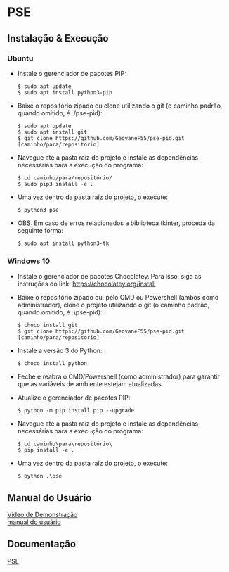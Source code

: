 # PSE

## Instalação & Execução
### Ubuntu
- Instale o gerenciador de pacotes PIP:

  ```
  $ sudo apt update
  $ sudo apt install python3-pip
  ```

- Baixe o repositório zipado ou clone utilizando o git (o caminho padrão, quando omitido, é ./pse-pid):
  
  ```
  $ sudo apt update
  $ sudo apt install git
  $ git clone https://github.com/GeovaneF55/pse-pid.git [caminho/para/repositorio]
  ``` 
  
- Navegue até a pasta raíz do projeto e instale as dependências necessárias para a execução do programa:

  ```
  $ cd caminho/para/repositório/
  $ sudo pip3 install -e .
  ```
 
- Uma vez dentro da pasta raíz do projeto, o execute:

  ```
  $ python3 pse
  ```
  
- OBS: Em caso de erros relacionados a biblioteca tkinter, proceda da seguinte forma:

  ```
  $ sudo apt install python3-tk
  ```
  
### Windows 10
- Instale o gerenciador de pacotes Chocolatey. Para isso, siga as instruções do link: https://chocolatey.org/install

- Baixe o repositório zipado ou, pelo CMD ou Powershell (ambos como administrador), clone o projeto utilizando o git (o caminho padrão, quando omitido, é .\pse-pid):

  ```
  $ choco install git
  $ git clone https://github.com/GeovaneF55/pse-pid.git [caminho/para/repositorio]
  ```
  
- Instale a versão 3 do Python:

  ```
  $ choco install python
  ```

- Feche e reabra o CMD/Powershell (como administrador) para garantir que as variáveis de ambiente estejam atualizadas

- Atualize o gerenciador de pacotes PIP:

  ```
  $ python -m pip install pip --upgrade
  ```
  
- Navegue até a pasta raíz do projeto e instale as dependências necessárias para a execução do programa:

  ```
  $ cd caminho\para\repositório\
  $ pip install -e .
  ```
  
- Uma vez dentro da pasta raíz do projeto, o execute:

  ```
  $ python .\pse
  
## Manual do Usuário
[Vídeo de Demonstração](https://youtu.be/Pze5D69Sipw)  
[manual do usuário](doc/MANUAL.md)

## Documentação
[PSE](doc/PSE.md)
